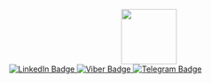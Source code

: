 <div id="header" align="center">
  <img src="https://media.giphy.com/media/2IudUHdI075HL02Pkk/giphy.gif" width=100/>  
</div>
<div id="badges">
  <a href="https://www.linkedin.com/in/rahunak/">
    <img src="https://img.shields.io/badge/LinkedIn-blue?style=for-the-badge&logo=linkedin&logoColor=white" alt="LinkedIn Badge"/>
  </a>
  <a href="tel:+375257810998">
    <img src="https://img.shields.io/badge/Viber-purple?style=for-the-badge&logo=viber&logoColor=white" alt="Viber Badge"/>
  </a>
  <a href="https://t.me/eugeneZaiko">
    <img src="https://img.shields.io/badge/Telegram-blue?style=for-the-badge&logo=telegram&logoColor=white" alt="Telegram Badge"/>
  </a>
  
 
 
</div>
